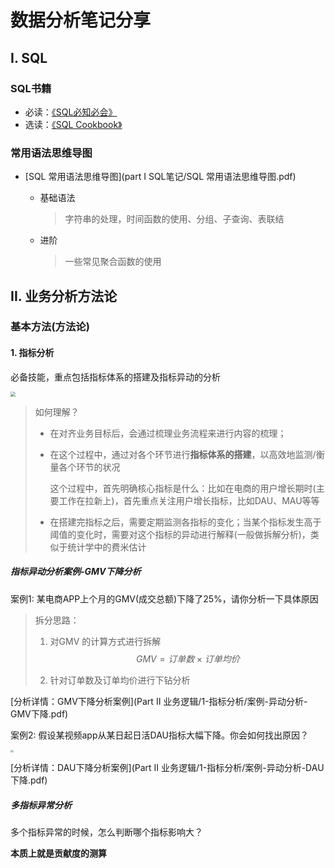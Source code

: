 #  数据分析笔记分享

## I. SQL
### SQL书籍

- 必读：[《SQL必知必会》](https://github.com/SIHENG98/DA-NOTE/blob/main/part%20I%20SQL%E7%AC%94%E8%AE%B0/SQL%E5%BF%85%E7%9F%A5%E5%BF%85%E4%BC%9A-%E4%B8%AD%E6%96%87-%E7%AC%AC4%E7%89%88.pdf)
- 选读：[《SQL Cookbook》](https://github.com/SIHENG98/DA-NOTE/blob/main/part%20I%20SQL%E7%AC%94%E8%AE%B0/SQL%20Cookbook(%E4%B8%AD%E6%96%87%E7%89%88).pdf)
### 常用语法思维导图

- [SQL 常用语法思维导图](part I SQL笔记/SQL 常用语法思维导图.pdf)

  - 基础语法

    > 字符串的处理，时间函数的使用、分组、子查询、表联结

  - 进阶

    > 一些常见聚合函数的使用

  

## II. 业务分析方法论

### 基本方法(方法论)

#### 1. 指标分析

必备技能，重点包括指标体系的搭建及指标异动的分析

<img src="/Users/siheng_huang/Desktop/markdown/image/1-%E6%8C%87%E6%A0%87%E5%88%86%E6%9E%90.png" style="zoom:50%;" />

> 如何理解？
>
> - 在对齐业务目标后，会通过梳理业务流程来进行内容的梳理；
>
> - 在这个过程中，通过对各个环节进行**指标体系的搭建**，以高效地监测/衡量各个环节的状况 
>
>   这个过程中，首先明确核心指标是什么：比如在电商的用户增长期时(主要工作在拉新上)，首先重点关注用户增长指标，比如DAU、MAU等等
>
> - 在搭建完指标之后，需要定期监测各指标的变化；当某个指标发生高于阈值的变化时，需要对这个指标的异动进行解释(一般做拆解分析)，类似于统计学中的费米估计



##### 指标异动分析案例-GMV下降分析

案例1: 某电商APP上个月的GMV(成交总额)下降了25%，请你分析一下具体原因

> 拆分思路：
>
> 1. 对GMV 的计算方式进行拆解
>    $$
>    GMV=订单数\times 订单均价
>    $$
>
> 2. 针对订单数及订单均价进行下钻分析

[分析详情：GMV下降分析案例](Part II 业务逻辑/1-指标分析/案例-异动分析-GMV下降.pdf)



案例2: 假设某视频app从某日起日活DAU指标大幅下降。你会如何找出原因？

<img src="/Users/siheng_huang/Desktop/markdown/image/DAU%E6%8B%86%E5%88%86%E5%85%AC%E5%BC%8F.png" style="zoom:30%;" />

[分析详情：DAU下降分析案例](Part II 业务逻辑/1-指标分析/案例-异动分析-DAU下降.pdf)



##### 多指标异常分析

多个指标异常的时候，怎么判断哪个指标影响大？

**本质上就是贡献度的测算**

















